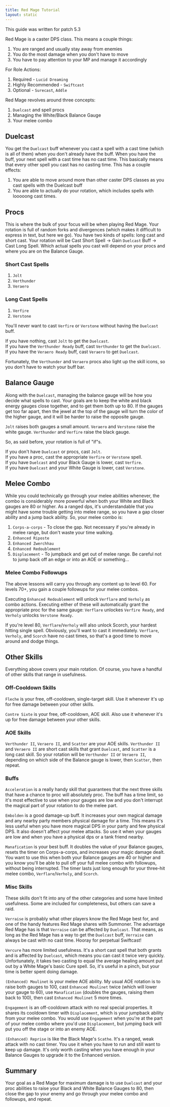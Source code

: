```yaml
---
title: Red Mage Tutorial
layout: static
---
```

This guide was written for patch 5.3

Red Mage is a caster DPS class. This means a couple things:
1. You are ranged and usually stay away from enemies
2. You do the most damage when you don't have to move
3. You have to pay attention to your MP and manage it accordingly

For Role Actions:
1. Required - `Lucid Dreaming`
2. Highly Recommended - `Swiftcast`
3. Optional - `Surecast`, `Addle`

Red Mage revolves around three concepts:
1. `Duelcast` and spell procs
2. Managing the White/Black Balance Gauge
3. Your melee combo

## Duelcast
You get the `Duelcast` buff whenever you cast a spell with a cast time (which is all of them) when you don't already have the buff. When you have the buff, your next spell with a cast time has no cast time. This basically means that every other spell you cast has no casting time. This has a couple effects:
1. You are able to move around more than other caster DPS classes as you cast spells with the Duelcast buff
2. You are able to actually do your rotation, which includes spells with looooong cast times.

## Procs
This is where the bulk of your focus will be when playing Red Mage. Your rotation is full of random forks and divergences (which makes it difficult to express in text, but here we go). You have two kinds of spells: long cast and short cast. Your rotation will be Cast Short Spell -> Gain `Duelcast` Buff -> Cast Long Spell. Which actual spells you cast will depend on your procs and where you are on the Balance Gauge.

### Short Cast Spells
1. `Jolt`
2. `Verthunder`
3. `Veraero`

### Long Cast Spells
1. `Verfire`
2. `Verstone`

You'll never want to cast `Verfire` or `Verstone` without having the `Duelcast` buff.

If you have nothing, cast `Jolt` to get the `Duelcast`.  
If you have the `Verthunder Ready` buff, cast `Verthunder` to get the `Duelcast`.  
If you have the `Veraero Ready` buff, cast `Veraero` to get `Duelcast`.

Fortunately, the `Verthunder` and `Veraero` procs also light up the skill icons, so you don't have to watch your buff bar.

## Balance Gauge
Along with the `Duelcast`, managing the balance gauge will be how you decide what spells to cast. Your goals are to keep the white and black energy gauges close together, and to get them both up to 80. If the gauges get too far apart, then the jewel at the top of the gauge will turn the color of the higher gauge, and it will be harder to raise the opposite gauge.

`Jolt` raises both gauges a small amount. `Veraero` and `Verstone` raise the white gauge. `Verthunder` and `Verfire` raise the black gauge.

So, as said before, your rotation is full of "if"s.

If you don't have `Duelcast` or procs, cast `Jolt`.  
If you have a proc, cast the appropriate `Verfire` or `Verstone` spell.  
If you have `Duelcast` and your Black Gauge is lower, cast `Verfire`.  
If you have `Duelcast` and your White Gauge is lower, cast `Verstone`.

## Melee Combo
While you could technically go through your melee abilities whenever, the combo is considerably more powerful when both your White and Black gauges are 80 or higher. As a ranged dps, it's understandable that you might have some trouble getting into melee range, so you have a gap closer ability and a jump back ability. So, your melee combo is:

1. `Corps-a-corps` - To close the gap. Not necessary if you're already in melee range, but don't waste your time walking.
2. `Enhanced Riposte`
3. `Enhanced Zwerchhau`
4. `Enhanced Redoublement`
5. `Displacement` - To jumpback and get out of melee range. Be careful not to jump back off an edge or into an AOE or something...

### Melee Combo Followups
The above lessons will carry you through any content up to level 60. For levels 70+, you gain a couple followups for your melee combos.

Executing `Enhanced Redoublement` will unlock `Verflare` and `Verholy` as combo actions. Executing either of these will automatically grant the appropriate proc for the same gauge: `Verflare` unlockes `Verfire Ready`, and `Verholy` unlocks `Verstone Ready`.

If you're level 80, `Verflare`/`Verholy` will also unlock Scorch, your hardest hitting single spell. Obviously, you'll want to cast it immediately. `Verflare`, `Verholy`, and `Scorch` have no cast times, so that's a good time to move around and dodge things.

## Other Skills
Everything above covers your main rotation. Of course, you have a handful of other skills that range in usefulness.

### Off-Cooldown Skills
`Fleche` is your free, off-cooldown, single-target skill. Use it whenever it's up for free damage between your other skills.

`Contre Sixte` is your free, off-cooldown, AOE skill. Also use it whenever it's up for free damage between your other skills.

### AOE Skills
`Verthunder II`, `Veraero II`, and `Scatter` are your AOE skills. `Verthunder II` and `Veraero II` are short cast skills that grant `Duelcast`, and `Scatter` is a long cast skill. So your rotation will be `Verthunder II` or `Veraero II`, depending on which side of the Balance gauge is lower, then `Scatter`, then repeat.

### Buffs
`Acceleration` is a really handy skill that guarantees that the next three skills that have a chance to proc will absolutely proc. The buff has a time limit, so it's most effective to use when your gauges are low and you don't interrupt the magical part of your rotation to do the melee part.

`Embolden` is a good damage-up buff. It increases your own magical damage and any nearby party members physical damage for a time. This means it's less useful when you have more magical DPS in your party and few physical DPS. It also doesn't affect your melee attacks. So use it when your gauges are low and when you have a physical dps or a tank friend nearby.

`Manafication` is your best buff. It doubles the value of your Balance gauges, resets the timer on Corps-a-corps, and increases your magic damage dealt. You want to use this when both your Balance gauges are 40 or higher and you know you'll be able to pull off your full melee combo with followups, without being interrupted. The timer lasts just long enough for your three-hit melee combo, `Verflare`/`Verholy`, and `Scorch`.

### Misc Skills
These skills don't fit into any of the other categories and some have limited usefulness. Some are included for completeness, but others can save a raid.

`Verraise` is probably what other players know the Red Mage best for, and one of the handy features Red Mage shares with Summoner. The advantage Red Mage has is that `Verraise` can be affected by `Duelcast`. That means, as long as the Red Mage has a way to get the `Duelcast` buff, `Verraise` can always be cast with no cast time. Hooray for perpetual Swiftcast!

`Vercure` has more limited usefulness. It's a short cast spell that both grants and is affected by `Duelcast`, which means you can cast it twice very quickly. Unfortunately, it takes two casting to equal the average healing amount put out by a White Mage's basic Cure spell. So, it's useful in a pinch, but your time is better spent doing damage.

`(Enhanced) Moulinet` is your melee AOE ability. My usual AOE rotation is to raise both gauges to 100, cast `Enhanced Moulinet` twice (which will lower your gauge to 60), use `Manafication` (doubles the gauges, raising them back to 100), then cast `Enhanced Moulinet` 5 more times.

`Engagement` is an off-cooldown attack with no real special properties. It shares its cooldown timer with `Displacement`, which is your jumpback ability from your melee combo. You would use `Engagement` when you're at the part of your melee combo where you'd use `Displacement`, but jumping back will put you off the stage or into an enemy AOE.

`(Enhanced) Reprise` is like the Black Mage's `Scathe`. It's a ranged, weak attack with no cast timer. You use it when you have to run and still want to keep up damage. It's only worth casting when you have enough in your Balance Gauges to upgrade it to the Enhanced version.

## Summary
Your goal as a Red Mage for maximum damage is to use `Duelcast` and your proc abilities to raise your Black and White Balance Gauges to 80, then close the gap to your enemy and go through your melee combo and followups, and repeat.
